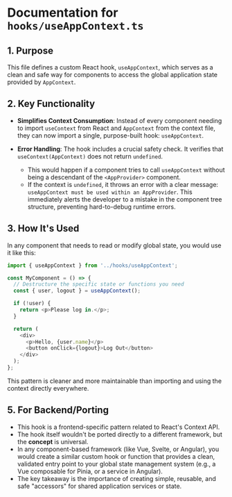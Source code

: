 
# Documentation for `hooks/useAppContext.ts`

## 1. Purpose

This file defines a custom React hook, `useAppContext`, which serves as a clean and safe way for components to access the global application state provided by `AppContext`.

## 2. Key Functionality

- **Simplifies Context Consumption**: Instead of every component needing to import `useContext` from React and `AppContext` from the context file, they can now import a single, purpose-built hook: `useAppContext`.

- **Error Handling**: The hook includes a crucial safety check. It verifies that `useContext(AppContext)` does not return `undefined`.
  - This would happen if a component tries to call `useAppContext` without being a descendant of the `<AppProvider>` component.
  - If the context is `undefined`, it throws an error with a clear message: `useAppContext must be used within an AppProvider`. This immediately alerts the developer to a mistake in the component tree structure, preventing hard-to-debug runtime errors.

## 3. How It's Used

In any component that needs to read or modify global state, you would use it like this:

```typescript
import { useAppContext } from '../hooks/useAppContext';

const MyComponent = () => {
  // Destructure the specific state or functions you need
  const { user, logout } = useAppContext();

  if (!user) {
    return <p>Please log in.</p>;
  }

  return (
    <div>
      <p>Hello, {user.name}</p>
      <button onClick={logout}>Log Out</button>
    </div>
  );
};
```

This pattern is cleaner and more maintainable than importing and using the context directly everywhere.

## 5. For Backend/Porting

- This hook is a frontend-specific pattern related to React's Context API.
- The hook itself wouldn't be ported directly to a different framework, but the **concept** is universal.
- In any component-based framework (like Vue, Svelte, or Angular), you would create a similar custom hook or function that provides a clean, validated entry point to your global state management system (e.g., a Vue composable for Pinia, or a service in Angular).
- The key takeaway is the importance of creating simple, reusable, and safe "accessors" for shared application services or state.
